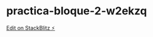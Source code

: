 # practica-bloque-2-w2ekzq

[Edit on StackBlitz ⚡️](https://stackblitz.com/edit/practica-bloque-2-w2ekzq)